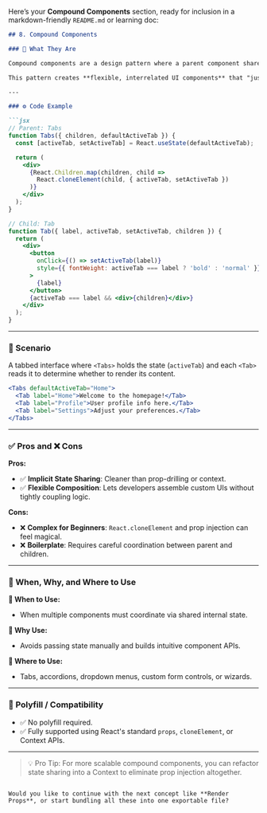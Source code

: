 Here’s your **Compound Components** section, ready for inclusion in a markdown-friendly `README.md` or learning doc:

```markdown
## 8. Compound Components

### 🧠 What They Are

Compound components are a design pattern where a parent component shares implicit state with its children. The children don't manage state themselves — the parent provides it, often using `React.cloneElement` or React Context.

This pattern creates **flexible, interrelated UI components** that "just work together."

---

### ⚙️ Code Example

```jsx
// Parent: Tabs
function Tabs({ children, defaultActiveTab }) {
  const [activeTab, setActiveTab] = React.useState(defaultActiveTab);

  return (
    <div>
      {React.Children.map(children, child =>
        React.cloneElement(child, { activeTab, setActiveTab })
      )}
    </div>
  );
}

// Child: Tab
function Tab({ label, activeTab, setActiveTab, children }) {
  return (
    <div>
      <button
        onClick={() => setActiveTab(label)}
        style={{ fontWeight: activeTab === label ? 'bold' : 'normal' }}
      >
        {label}
      </button>
      {activeTab === label && <div>{children}</div>}
    </div>
  );
}
```

---

### 📘 Scenario

A tabbed interface where `<Tabs>` holds the state (`activeTab`) and each `<Tab>` reads it to determine whether to render its content.

```jsx
<Tabs defaultActiveTab="Home">
  <Tab label="Home">Welcome to the homepage!</Tab>
  <Tab label="Profile">User profile info here.</Tab>
  <Tab label="Settings">Adjust your preferences.</Tab>
</Tabs>
```

---

### ✅ Pros and ❌ Cons

**Pros:**
- ✅ **Implicit State Sharing**: Cleaner than prop-drilling or context.
- ✅ **Flexible Composition**: Lets developers assemble custom UIs without tightly coupling logic.

**Cons:**
- ❌ **Complex for Beginners**: `React.cloneElement` and prop injection can feel magical.
- ❌ **Boilerplate**: Requires careful coordination between parent and children.

---

### 📍 When, Why, and Where to Use

**📅 When to Use:**
- When multiple components must coordinate via shared internal state.

**🤔 Why Use:**
- Avoids passing state manually and builds intuitive component APIs.

**📍 Where to Use:**
- Tabs, accordions, dropdown menus, custom form controls, or wizards.

---

### 🧰 Polyfill / Compatibility

- ✅ No polyfill required.
- ✅ Fully supported using React's standard `props`, `cloneElement`, or Context APIs.

---

> 💡 Pro Tip: For more scalable compound components, you can refactor state sharing into a Context to eliminate prop injection altogether.
```

Would you like to continue with the next concept like **Render Props**, or start bundling all these into one exportable file?